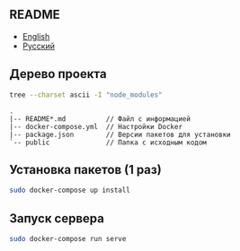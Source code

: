 ## README

- [English](README.md)
- [Русский](README-ru.md)

## Дерево проекта

```bash
tree --charset ascii -I "node_modules"
```

```
.
|-- README*.md          // Файл с информацией
|-- docker-compose.yml  // Настройки Docker
|-- package.json        // Версии пакетов для установки
`-- public              // Папка с исходным кодом
```

## Установка пакетов (1 раз)

```bash
sudo docker-compose up install
```

## Запуск сервера

```bash
sudo docker-compose run serve
```
